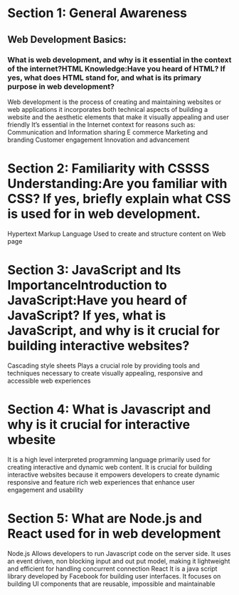 



#

# Section 1: General Awareness

## Web Development Basics:

### What is web development, and why is it essential in the context of the internet?HTML Knowledge:Have you heard of HTML? If yes, what does HTML stand for, and what is its primary purpose in web development?

Web development is the process of creating and maintaining websites or web
applications it incorporates both technical aspects of building a website and the
aesthetic elements that make it visually appealing and user friendly
It’s essential in the Internet context for reasons such as:
Communication and Information sharing
E commerce
Marketing and branding
Customer engagement
Innovation and advancement
# Section 2: Familiarity with CSSSS Understanding:Are you familiar with CSS? If yes, briefly explain what CSS is used for in web development.
Hypertext Markup Language
Used to create and structure content on Web page
# Section 3: JavaScript and Its ImportanceIntroduction to JavaScript:Have you heard of JavaScript? If yes, what is JavaScript, and why is it crucial for building interactive websites?
Cascading style sheets
Plays a crucial role by providing tools and techniques necessary to create visually
appealing, responsive and accessible web experiences

# Section 4: What is Javascript and why is it crucial for interactive wbesite
It is a high level interpreted programming language primarily used for creating
interactive and dynamic web content.
It is crucial for building interactive websites because it empowers developers to create
dynamic responsive and feature rich web experiences that enhance user engagement
and usability

# Section 5: What are Node.js and React used for in web development
Node.js
Allows developers to run Javascript code on the server side. It uses an event driven, non
blocking input and out put model, making it lightweight and efficient for handling
concurrent connection
React
It is a java script library developed by Facebook for building user interfaces. It focuses
on building UI components that are reusable, impossible and maintainable
